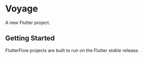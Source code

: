 # Voyage

A new Flutter project.

## Getting Started

FlutterFlow projects are built to run on the Flutter _stable_ release.

